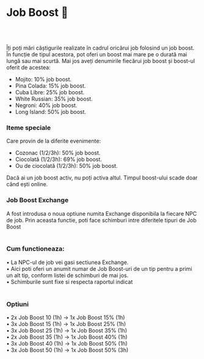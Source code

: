 <h1>Job Boost 🍹</h1><br><br>

Îți poți mări câștigurile realizate în cadrul oricărui job folosind un job boost. În funcție de tipul acestora, pot oferi un boost mai mare pe o durată mai lungă sau mai scurtă. Mai jos aveți denumirile fiecărui job boost și boost-ul oferit de acestea: 
- Mojito: 10% job boost.
- Pina Colada: 15% job boost.
- Cuba Libre: 25% job boost.
- White Russian: 35% job boost.
- Negroni: 40% job boost.
- Long Island: 50% job boost.

### Iteme speciale
Care provin de la diferite evenimente:
- Cozonac (1/2/3h): 50% job boost.
- Ciocolată (1/2/3h): 69% job boost.
- Ou de ciocolată (1/2/3h): 50% job boost.

Dacă ai un job boost activ, nu poți activa altul. Timpul boost-ului scade doar când ești online.


### Job Boost Exchange
A fost introdusa o noua optiune numita Exchange disponibila la fiecare NPC de job. Prin aceasta functie, poti face schimburi intre diferitele tipuri de Job Boost<br><br>

### Cum functioneaza:
• La NPC-ul de job vei gasi sectiunea Exchange.<br>
• Aici poti oferi un anumit numar de Job Boost-uri de un tip pentru a primi un alt tip, conform listei de schimburi de mai jos.<br>
• Schimburile sunt fixe si respecta raportul indicat<br><br>

### Optiuni
• 2x Job Boost 10 (1h) -> 1x Job Boost 15% (1h)<br>
• 3x Job Boost 15 (1h) -> 1x Job Boost 25% (1h)<br>
• 3x Job Boost 25 (1h) -> 1x Job Boost 35% (1h)<br>
• 2x Job Boost 35 (1h) -> 1x Job Boost 40% (1h)<br>
• 3x Job Boost 40 (1h) -> 1x Job Boost 50% (1h)<br>
• 3x Job Boost 50 (1h) -> 1x Job Boost 50% (3h) 
